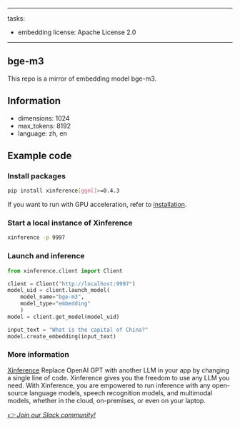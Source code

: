 
---
tasks:
- embedding
license: Apache License 2.0
---
## bge-m3

This repo is a mirror of embedding model bge-m3.

## Information
- dimensions: 1024
- max_tokens: 8192
- language: zh, en

## Example code

### Install packages
```bash
pip install xinference[ggml]>=0.4.3
```
If you want to run with GPU acceleration, refer to [installation](https://github.com/xorbitsai/inference#installation).

###  Start a local instance of Xinference
```bash
xinference -p 9997
```

### Launch and inference
```python
from xinference.client import Client

client = Client("http://localhost:9997")
model_uid = client.launch_model(
    model_name="bge-m3",
    model_type="embedding"
    )
model = client.get_model(model_uid)

input_text = "What is the capital of China?"
model.create_embedding(input_text)
```

### More information

[Xinference](https://github.com/xorbitsai/inference) Replace OpenAI GPT with another LLM in your app 
by changing a single line of code. Xinference gives you the freedom to use any LLM you need. 
With Xinference, you are empowered to run inference with any open-source language models, 
speech recognition models, and multimodal models, whether in the cloud, on-premises, or even on your laptop.

<i><a href="https://join.slack.com/t/xorbitsio/shared_invite/zt-1z3zsm9ep-87yI9YZ_B79HLB2ccTq4WA">👉 Join our Slack community!</a></i>


